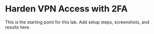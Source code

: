 # Harden VPN Access with 2FA

This is the starting point for this lab. Add setup steps, screenshots, and results here.